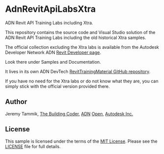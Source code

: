 # AdnRevitApiLabsXtra

ADN Revit API Training Labs including Xtra.

This repository contains the source code and Visual Studio solution of the ADN Revit API Training Labs including the old historical Xtra samples.

The official collection excluding the Xtra labs is available from the Autodesk Developer Network ADN
[Revit Developer page](http://www.autodesk.com/developrevit).

Look there under Samples and Documentation.

It lives in its own ADN DevTech
[RevitTrainingMaterial GitHub repository](https://github.com/ADN-DevTech/RevitTrainingMaterial).

If you have no need for the Xtra labs or do not know what they are, you can simply stick with the official version provided there.


## Author

Jeremy Tammik,
[The Building Coder](http://thebuildingcoder.typepad.com),
[ADN](http://www.autodesk.com/adn)
[Open](http://www.autodesk.com/adnopen),
[Autodesk Inc.](http://www.autodesk.com)


## License

This sample is licensed under the terms of the [MIT License](http://opensource.org/licenses/MIT).
Please see the [LICENSE](LICENSE) file for full details.
